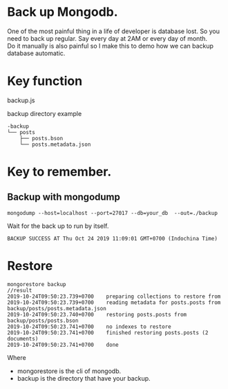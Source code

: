 # Back up Mongodb.

One of the most painful thing in a life of developer is database lost. So you need to back up regular. Say every day at 2AM or every day of month.  
Do it manually is also painful so I make this to demo how we can backup database automatic.

# Key function

backup.js

backup directory example

```
-backup
└── posts
    ├── posts.bson
    └── posts.metadata.json
```

# Key to remember.

## Backup with mongodump

```
mongodump --host=localhost --port=27017 --db=your_db  --out=./backup
```

Wait for the back up to run by itself.

```
BACKUP SUCCESS AT Thu Oct 24 2019 11:09:01 GMT+0700 (Indochina Time)
```

# Restore

```
mongorestore backup
//result
2019-10-24T09:50:23.739+0700    preparing collections to restore from
2019-10-24T09:50:23.739+0700    reading metadata for posts.posts from backup/posts/posts.metadata.json
2019-10-24T09:50:23.740+0700    restoring posts.posts from backup/posts/posts.bson
2019-10-24T09:50:23.741+0700    no indexes to restore
2019-10-24T09:50:23.741+0700    finished restoring posts.posts (2 documents)
2019-10-24T09:50:23.741+0700    done
```

Where

- mongorestore is the cli of mongodb.
- backup is the directory that have your backup.
